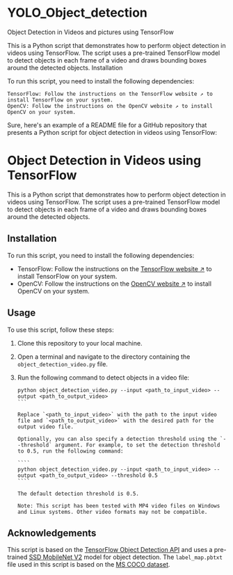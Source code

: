 # YOLO_Object_detection

Object Detection in Videos and pictures using TensorFlow

This is a Python script that demonstrates how to perform object detection in videos using TensorFlow. The script uses a pre-trained TensorFlow model to detect objects in each frame of a video and draws bounding boxes around the detected objects.
Installation

To run this script, you need to install the following dependencies:

    TensorFlow: Follow the instructions on the TensorFlow website ↗ to install TensorFlow on your system.
    OpenCV: Follow the instructions on the OpenCV website ↗ to install OpenCV on your system.

Sure, here's an example of a README file for a GitHub repository that presents a Python script for object detection in videos using TensorFlow:

# Object Detection in Videos using TensorFlow

This is a Python script that demonstrates how to perform object detection in videos using TensorFlow. The script uses a pre-trained TensorFlow model to detect objects in each frame of a video and draws bounding boxes around the detected objects.

## Installation

To run this script, you need to install the following dependencies:

- TensorFlow: Follow the instructions on the [TensorFlow website ↗](https://www.tensorflow.org/install) to install TensorFlow on your system.
- OpenCV: Follow the instructions on the [OpenCV website ↗](https://opencv.org/) to install OpenCV on your system.

## Usage

To use this script, follow these steps:

1. Clone this repository to your local machine.
2. Open a terminal and navigate to the directory containing the `object_detection_video.py` file.
3. Run the following command to detect objects in a video file:

   `````
   python object_detection_video.py --input <path_to_input_video> --output <path_to_output_video>
   ```

   Replace `<path_to_input_video>` with the path to the input video file and `<path_to_output_video>` with the desired path for the output video file.
   
   Optionally, you can also specify a detection threshold using the `--threshold` argument. For example, to set the detection threshold to 0.5, run the following command:

   ````
   python object_detection_video.py --input <path_to_input_video> --output <path_to_output_video> --threshold 0.5
   ````

   The default detection threshold is 0.5.
   
   Note: This script has been tested with MP4 video files on Windows and Linux systems. Other video formats may not be compatible.

## Acknowledgements

This script is based on the [TensorFlow Object Detection API](https://github.com/tensorflow/models/tree/master/research/object_detection) and uses a pre-trained [SSD MobileNet V2](https://github.com/tensorflow/models/blob/master/research/object_detection/g3doc/tf2_detection_zoo.md#mobile-models) model for object detection. The `label_map.pbtxt` file used in this script is based on the [MS COCO dataset](http://cocodataset.org/).



